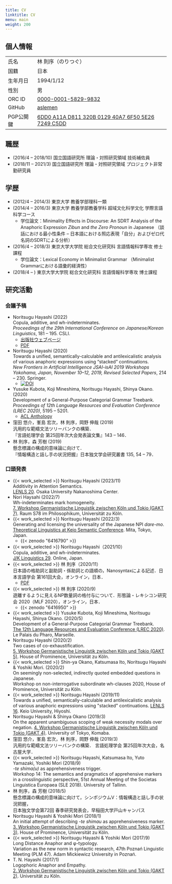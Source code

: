 ```yaml
---
title: CV
linktitle: CV
menu: main
weight: 200
---
```

## 個人情報

|           |                     | 
| --------- | ------------------- | 
| 氏名      | 林 則序（のりつぐ） | 
| 国籍      | 日本                | 
| 生年月日  | 1994/1/12           | 
| 性別      | 男                  | 
| ORC ID    | [0000-0001-5829-9832](https://orcid.org/0000-0001-5829-9832) |
| GitHub   | [aslemen](https://github.com/aslemen) |
| PGP公開鍵 | [6DD0 A11A D811 320B 0129 40A7 6F50 5E26 7249 C5DD](https://github.com/aslemen.gpg) | 

## 職歴
- (2016/4 &ndash; 2018/10) 国立国語研究所 理論・対照研究領域 技術補佐員
- (2018/11 &ndash; 2021/3) 国立国語研究所 理論・対照研究領域 プロジェクト非常勤研究員

## 学歴
- (2012/4 &ndash; 2014/3) 東京大学 教養学部理科一類
- (2014/4 &ndash; 2016/3) 東京大学 教養学部教養学科 超域文化科学文化 学際言語科学コース
    - 学位論文：Minimality Effects in Discourse: An SDRT Analysis of the Anaphoric Expression _Zibun_ and _the Zero Pronoun_ in Japanese
        （談話における最小性条件 &ndash; 日本語における照応表現「自分」およびゼロ代名詞のSDRTによる分析）
- (2016/4 &ndash; 2018/3) 東京大学大学院 総合文化研究科 言語情報科学専攻 修士課程
    - 学位論文：Lexical Economy in Minimalist Grammar
        （Minimalist Grammarにおける語彙的経済性）
- (2018/4 &ndash; ) 東京大学大学院 総合文化研究科 言語情報科学専攻 博士課程

## 研究活動
### 会議予稿
- Noritsugu Hayashi (2022)  
    Copula, additive, and wh-indeterminates.  
  _Proceedings of the 29th International Conference on Japanese/Korean Linguistics_, 181 &ndash; 195. CSLI.
    - [出版社ウェブページ](http://web.stanford.edu/group/cslipublications/cslipublications/site/JK29Abstract.shtml)
    - [PDF](http://web.stanford.edu/group/cslipublications/cslipublications/site/JKONLINE/29/CH11.pdf)
- Noritsugu Hayashi (2020)  
    Towards a unified, semantically-calculable and antilexicalistic analysis of various anaphoric expressions using “stacked” continuations.  
    _New Frontiers in Artificial Intelligence JSAI-isAI 2019 Workshops Yokohama, Japan, November 10–12, 2019, Revised Selected Papers_,
    214 &ndash; 230. 
    Springer.
    - [![DOI](https://img.shields.io/badge/DOI-0.1007%2F978--3--030--58790--1__14-blue)](https://doi.org/10.1007/978-3-030-58790-1_14)
- Yusuke Kubota, Koji Mineshima, Noritsugu Hayashi, Shinya Okano. (2020)  
    Development of a General-Purpose Categorial Grammar Treebank.  
    _Proceedings of 12th Language Resources and Evaluation Conference (LREC 2020)_, 5195 &ndash; 5201.
    - [ACL Anthology](https://aclanthology.org/2020.lrec-1.639)    
- 窪田 悠介，峯島 宏次，林 則序，岡野 伸哉 (2019)  
    汎用的な範疇文法ツリーバンクの構築．  
    『言語処理学会 第25回年次大会発表論文集』143 &ndash; 146．
- 林 則序，森 芳樹 (2019)  
    懸念標識の構成的意味論に向けて．  
    『情報構造と話し手の状況把握』日本独文学会研究叢書 135, 54 &ndash; 79．

### 口頭発表
- {{< work_selected >}}
  Noritsugu Hayashi (2023/11)  
  Additivity in Attention Semantics.  
  [LENLS 20](https://lenls.github.io/lenls20/).
  Osaka University Nakanoshima Center.
- Nori Haysahi (2022/7)  
  Wh-indeterminates mark homogeneity.  
  [7. Workshop Germanistische Linguistik zwischen Köln und Tokio (GAKT 7)](https://idsl1.phil-fak.uni-koeln.de/personen/professorenseiten/prof-dr-klaus-von-heusinger-1/konferenzen-workshops/gakt-7-strukturen-und-interpretationen).
  Raum S78 im Philosophikum, Universität zu Köln.
- {{< work_selected >}}
    Noritsugu Hayashi (2022/3)  
    Generating and licensing the universality of the Japanese NPI _dare-mo_.  
    [Theoretical Linguistics at Keio Semantic Conference](https://sites.google.com/view/talk2022/).
    Mita, Tokyo, Japan.
    - {{< zenodo "6416790" >}}
- {{< work_selected >}}
    Noritsugu Hayashi（2021/10）  
    Copula, additive, and wh-indeterminates.  
    [J/K Linguistics 29](https://sites.google.com/view/jkconf29/).
    Online, Japan.  
- {{< work_selected >}}
    林 則序（2020/11）  
    日本語の格助詞と副助詞・係助詞との語順の，Nanosyntaxによる記述．日本言語学会 第161回大会，オンライン，日本．  
    - [PDF](http://www.ls-japan.org/modules/documents/LSJpapers/meeting/161/handouts/f/F-2_161.pdf)
- {{< work_selected >}}
    林 則序 (2020/9)  
    遊離するように見えるNP数量詞の格付与について．形態論・レキシコン研究会 2020（MLF 2020），オンライン，日本．  
    - {{< zenodo "6416950" >}}
- {{< work_selected >}}
    Yusuke Kubota, Koji Mineshima, Noritsugu Hayashi, Shinya Okano. (2020/5)  
    Development of a General-Purpose Categorial Grammar Treebank.  
    [The 12th Language Resources and Evaluation Conference (LREC 2020)](https://lrec2020.lrec-conf.org/).
    Le Palais du Pharo, Marseille.
- Noritsugu Hayashi (2020/2)  
    Two cases of co-exhaustification.  
    [5. Workshop Germanistische Linguistik zwischen Köln und Tokio (GAKT 5)](https://idsl1.phil-fak.uni-koeln.de/personen/professorenseiten/prof-dr-klaus-von-heusinger-1/konferenzen-workshops/gakt-5-informationsstruktur-in-semantik-und-syntax).
    House of Prominence, Universität zu Köln.
- {{< work_selected >}}
    Shin-ya Okano, Katsumasa Ito, Noritsugu Hayashi & Yoshiki Mori. (2020/2)  
    On seemingly non-selected, indirectly quoted embedded questions in Japanese.  
    Workshop on non-interrogative subordinate wh-clauses 2020, House of Prominence, Universität zu Köln.
- {{< work_selected >}}
    Noritsugu Hayashi (2019/11)  
    Towards a unified, semantically-calculable and antilexicalistic analysis of various anaphoric expressions using "stacked" continuations. 
    [LENLS 16](https://lenls.github.io/lenls16/). Keio University, Hiyoshi.
- Noritsugu Hayashi & Shinya Okano (2019/3)  
    On the apparent unambiguous scoping of weak necessity modals over negation. 
    [4. Workshop Germanistische Linguistik zwischen Köln und Tokio (GAKT 4)](https://phiz.c.u-tokyo.ac.jp/~morisem/ja/post/gakt4/).
    University of Tokyo, Komaba.
- 窪田 悠介，峯島 宏次，林 則序，岡野 伸哉 (2019/3)  
    汎用的な範疇文法ツリーバンクの構築．
    言語処理学会 第25回年次大会，名古屋大学．
- {{< work_selected >}} Noritsugu Hayashi, Katsumasa Ito, Yuto Yamazaki, Yoshiki Mori (2018/9)  
    _-te shima(u)_ as apprehensiveness trigger.  
    Workshop 14: The semantics and pragmatics of apprehensive markers in a crosslinguistic perspective, 51st Annual Meeting of the Societas Linguistica Europaea (SLE 2018). 
    University of Tallinn.
- 林 則序，森 芳樹 (2018/5)  
    懸念標識の構成的意味論に向けて，シンポジウムV：情報構造と話し手の状況把握，  
    日本独文学会第72回 春季研究発表会，早稲田大学戸山キャンパス
- Noritsugu Hayashi & Yoshiki Mori (2018/1)  
    An initial attempt of describing _-te shimau_ as apprehensiveness marker.  
    [3. Workshop Germanistische Linguistik zwischen Köln und Tokio (GAKT 3)](https://idsl1.phil-fak.uni-koeln.de/personen/professorenseiten/prof-dr-klaus-von-heusinger-1/konferenzen-workshops/gakt-3-grammatik-im-spannungsfeld-zwischen-syntax-und-semantik).
    House of Prominence, Universität zu Köln.
- {{< work_selected >}} Noritsugu Hayashi & Yoshiki Mori (2017/9)  
    Long Distance Anaphor and φ-typology.  
    Variation as the new norm in syntactic research, 47th Poznań Linguistic Meeting (PLM 47). 
    Adam Mickiewicz University in Poznań.
- T. N. Hayashi (2017/1)  
    Logophoric Anaphor and Empathy.  
    [2. Workshop Germanistische Linguistik zwischen Köln und Tokio (GAKT 2)](https://idsl1.phil-fak.uni-koeln.de/personen/professorenseiten/prof-dr-klaus-von-heusinger-1/konferenzen-workshops/gakt-2-form-und-funktion).
    Universität zu Köln.
